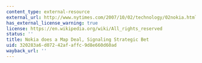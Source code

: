 ```yaml
---
content_type: external-resource
external_url: http://www.nytimes.com/2007/10/02/technology/02nokia.html
has_external_license_warning: true
license: https://en.wikipedia.org/wiki/All_rights_reserved
status: ''
title: Nokia does a Map Deal, Signaling Strategic Bet
uid: 320283a6-d072-42af-affc-9d8e660d60ad
wayback_url: ''
---
```

